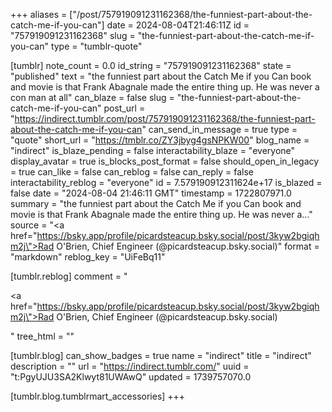 +++
aliases = ["/post/757919091231162368/the-funniest-part-about-the-catch-me-if-you-can"]
date = 2024-08-04T21:46:11Z
id = "757919091231162368"
slug = "the-funniest-part-about-the-catch-me-if-you-can"
type = "tumblr-quote"

[tumblr]
note_count = 0.0
id_string = "757919091231162368"
state = "published"
text = "the funniest part about the Catch Me if you Can book and movie is that Frank Abagnale made the entire thing up. He was never a con man at all"
can_blaze = false
slug = "the-funniest-part-about-the-catch-me-if-you-can"
post_url = "https://indirect.tumblr.com/post/757919091231162368/the-funniest-part-about-the-catch-me-if-you-can"
can_send_in_message = true
type = "quote"
short_url = "https://tmblr.co/ZY3jbyg4gsNPKW00"
blog_name = "indirect"
is_blaze_pending = false
interactability_blaze = "everyone"
display_avatar = true
is_blocks_post_format = false
should_open_in_legacy = true
can_like = false
can_reblog = false
can_reply = false
interactability_reblog = "everyone"
id = 7.579190912311624e+17
is_blazed = false
date = "2024-08-04 21:46:11 GMT"
timestamp = 1722807971.0
summary = "the funniest part about the Catch Me if you Can book and movie is that Frank Abagnale made the entire thing up. He was never a..."
source = "<a href=\"https://bsky.app/profile/picardsteacup.bsky.social/post/3kyw2bgiqhm2j\">Rad O'Brien, Chief Engineer (@picardsteacup.bsky.social)</a>"
format = "markdown"
reblog_key = "UiFeBq11"

[tumblr.reblog]
comment = "<p><a href=\"https://bsky.app/profile/picardsteacup.bsky.social/post/3kyw2bgiqhm2j\">Rad O'Brien, Chief Engineer (@picardsteacup.bsky.social)</a></p>"
tree_html = ""

[tumblr.blog]
can_show_badges = true
name = "indirect"
title = "indirect"
description = ""
url = "https://indirect.tumblr.com/"
uuid = "t:PgyUJU3SA2Klwyt81UWAwQ"
updated = 1739757070.0

[tumblr.blog.tumblrmart_accessories]
+++
